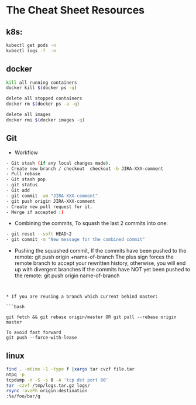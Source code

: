 # The Cheat Sheet Resources

## k8s:

```bash
kubectl get pods -n
kubectl logs -f  -n

```

## docker

```bash
kill all running containers
docker kill $(docker ps -q)

delete all stopped containers 
docker rm $(docker ps -a -q)

delete all images
docker rmi $(docker images -q)
```

## Git
* Workflow

```bash
- Git stash (if any local changes made).
- Create new branch / checkout  checkout -b JIRA-XXX-comment
- Pull rebase
- Git stash pop
- git status
- Git add
- git commit -am "JIRA-XXX-comment"
- git push origin JIRA-XXX-comment
- Create new pull request for it.
- Merge if accepted :)

```

* Combining the commits, To squash the last 2 commits into one:


```bash
- git reset --soft HEAD~2
- git commit -m "New message for the combined commit"

```

* Pushing the squashed commit, If the commits have been pushed to the remote:
git push origin +name-of-branch
The plus sign forces the remote branch to accept your rewritten history, otherwise, you will end up with divergent branches
If the commits have NOT yet been pushed to the remote:
git push origin name-of-branch
```


* If you are reusing a branch which current behind master: 

```bash

git fetch && git rebase origin/master OR git pull --rebase origin master

To avoid fast forward 
git push --force-with-lease
```

## linux

```bash
find . -mtime -1 -type f |xargs tar cvzf file.tar
ntpq -p
tcpdump -n -S -s 0 -A 'tcp dst port 80'
tar -czvf /tmp/logs.tar.gz logs/
rsync -avzPh origin:destination
:%s/foo/bar/g
```